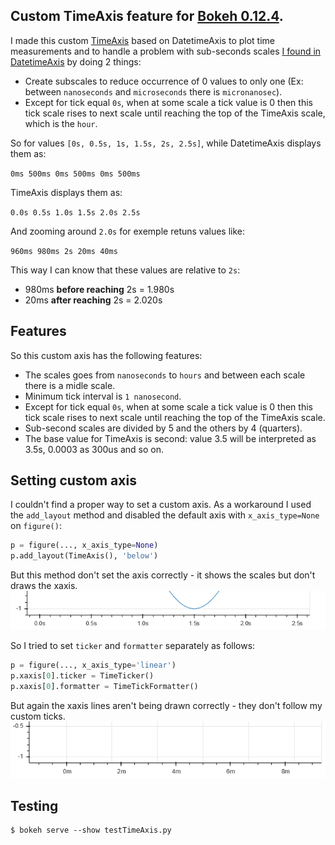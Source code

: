 ## Custom TimeAxis feature for [Bokeh 0.12.4](https://github.com/bokeh/bokeh/tree/0.12.4).

I made this custom [TimeAxis](https://github.com/Corleo/TimeAxis) based on DatetimeAxis to plot time measurements and to handle a problem with sub-seconds scales [I found in DatetimeAxis](https://github.com/bokeh/bokeh/issues/5444) by doing 2 things:
* Create subscales to reduce occurrence of 0 values to only one (Ex: between `nanoseconds` and `microseconds` there is `micronanosec`).
* Except for tick equal `0s`, when at some scale a tick value is 0 then this tick scale rises to next scale until reaching the top of the TimeAxis scale, which is the `hour`.

So for values `[0s, 0.5s, 1s, 1.5s, 2s, 2.5s]`, while DatetimeAxis displays them as:

```0ms 500ms 0ms 500ms 0ms 500ms```

TimeAxis displays them as:

```0.0s 0.5s 1.0s 1.5s 2.0s 2.5s```

And zooming around `2.0s` for exemple retuns values like:

```960ms 980ms 2s 20ms 40ms```

This way I can know that these values are relative to `2s`:
-  980ms **before reaching** 2s = 1.980s
- 20ms **after reaching** 2s = 2.020s


## Features

So this custom axis has the following features:
* The scales goes from `nanoseconds` to `hours` and between each scale there is a midle scale.
* Minimum tick interval is `1 nanosecond`.
* Except for tick equal `0s`, when at some scale a tick value is 0 then this tick scale rises to next scale until reaching the top of the TimeAxis scale.
* Sub-second scales are divided by 5 and the others by 4 (quarters).
* The base value for TimeAxis is second: value 3.5 will be interpreted as 3.5s, 0.0003 as 300us and so on.


## Setting custom axis

I couldn't find a proper way to set a custom axis. As a workaround I used the `add_layout` method and disabled the default axis with `x_axis_type=None` on `figure()`:

```python
p = figure(..., x_axis_type=None)
p.add_layout(TimeAxis(), 'below')
```

But this method don't set the axis correctly - it shows the scales but don't draws the xaxis.
![new issue](img/axis_04.png)

So I tried to set `ticker` and `formatter` separately as follows:

```python
p = figure(..., x_axis_type='linear')
p.xaxis[0].ticker = TimeTicker()
p.xaxis[0].formatter = TimeTickFormatter()
```

But again the xaxis lines aren't being drawn correctly - they don't follow my custom ticks.
![another issue](img/axis_06.png)


## Testing

    $ bokeh serve --show testTimeAxis.py
